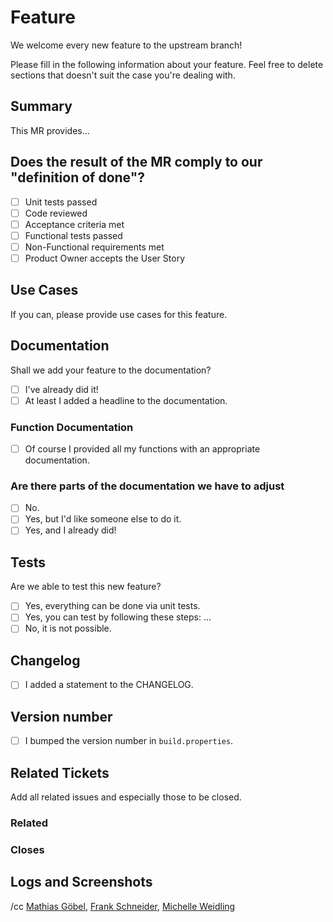# Feature

We welcome every new feature to the upstream branch!

Please fill in the following information about your feature.
Feel free to delete sections that doesn't suit the case you're dealing with.

## Summary

This MR provides…

## Does the result of the MR comply to our "definition of done"?

* [ ] Unit tests passed
* [ ] Code reviewed
* [ ] Acceptance criteria met
* [ ] Functional tests passed
* [ ] Non-Functional requirements met
* [ ] Product Owner accepts the User Story

## Use Cases

If you can, please provide use cases for this feature.

## Documentation

Shall we add your feature to the documentation?

* [ ] I've already did it!
* [ ] At least I added a headline to the documentation.

### Function Documentation

* [ ] Of course I provided all my functions with an appropriate documentation.

### Are there parts of the documentation we have to adjust

* [ ] No.
* [ ] Yes, but I'd like someone else to do it.
* [ ] Yes, and I already did!

## Tests

Are we able to test this new feature?

* [ ] Yes, everything can be done via unit tests.
* [ ] Yes, you can test by following these steps: …
* [ ] No, it is not possible.

## Changelog

* [ ] I added a statement to the CHANGELOG.

## Version number

* [ ] I bumped the version number in `build.properties`.

## Related Tickets

Add all related issues and especially those to be closed.

### Related

### Closes

## Logs and Screenshots

/cc [Mathias Göbel](https://gitlab.gwdg.de/mgoebel), [Frank Schneider](https://gitlab.gwdg.de/schneider210), [Michelle Weidling](https://gitlab.gwdg.de/mrodzis)
